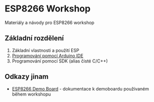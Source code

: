 # ESP8266 Workshop

Materiály a návody pro ESP8266 workshop

## Základní rozdělení

1. Základní vlastnosti a použití ESP
2. [Programování pomocí Arduino IDE](https://github.com/bastlirna/esp8266-workshop/tree/master/arduino)
3. Programování pomocí SDK (alias čisté C/C++)

## Odkazy jinam

- [ESP8266 Demo Board](https://github.com/bastlirna/esp8266-board) - dokumentace k demoboardu používaném během workshopu